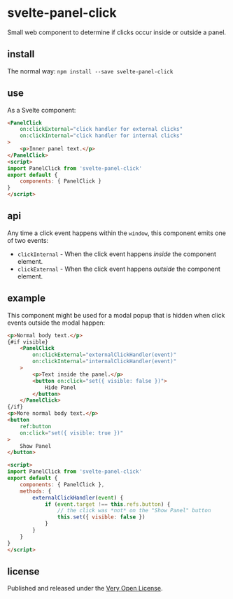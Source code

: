 # svelte-panel-click

Small web component to determine if clicks occur inside or outside a panel.

## install

The normal way: `npm install --save svelte-panel-click`

## use

As a Svelte component:

```html
<PanelClick
	on:clickExternal="click handler for external clicks"
	on:clickInternal="click handler for internal clicks"
>
	<p>Inner panel text.</p>
</PanelClick>
<script>
import PanelClick from 'svelte-panel-click'
export default {
	components: { PanelClick }
}
</script>
```

## api

Any time a click event happens within the `window`, this component
emits one of two events:

* `clickInternal` - When the click event happens *inside* the
	component element.
* `clickExternal` - When the click event happens *outside* the
	component element.

## example

This component might be used for a modal popup that is hidden
when click events outside the modal happen:

```html
<p>Normal body text.</p>
{#if visible}
	<PanelClick
		on:clickExternal="externalClickHandler(event)"
		on:clickInternal="internalClickHandler(event)"
	>
		<p>Text inside the panel.</p>
		<button on:click="set({ visible: false })">
			Hide Panel
		</button>
	</PanelClick>
{/if}
<p>More normal body text.</p>
<button
	ref:button
	on:click="set({ visible: true })"
>
	Show Panel
</button>

<script>
import PanelClick from 'svelte-panel-click'
export default {
	components: { PanelClick },
	methods: {
		externalClickHandler(event) {
			if (event.target !== this.refs.button) {
				// the click was *not* on the "Show Panel" button
				this.set({ visible: false })
			}
		}
	}
}
</script>
```

## license

Published and released under the [Very Open License](http://veryopenlicense.com).
